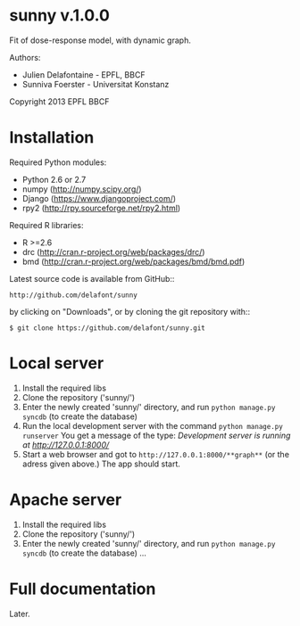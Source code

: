 sunny v.1.0.0
=============

Fit of dose-response model, with dynamic graph.

Authors:

* Julien Delafontaine - EPFL, BBCF
* Sunniva Foerster - Universitat Konstanz

Copyright 2013 EPFL BBCF <julien dot delafontaine at yandex dot com>

Installation
============

Required Python modules:
* Python 2.6 or 2.7
* numpy (http://numpy.scipy.org/)
* Django (https://www.djangoproject.com/)
* rpy2 (http://rpy.sourceforge.net/rpy2.html)

Required R libraries:
* R >=2.6
* drc (http://cran.r-project.org/web/packages/drc/)
* bmd (http://cran.r-project.org/web/packages/bmd/bmd.pdf)

Latest source code is available from GitHub::

    http://github.com/delafont/sunny

by clicking on "Downloads", or by cloning the git repository with::

    $ git clone https://github.com/delafont/sunny.git

Local server
============

1. Install the required libs
2. Clone the repository ('sunny/')
3. Enter the newly created 'sunny/' directory, and run
    `python manage.py syncdb` (to create the database)
4. Run the local development server with the command
    `python manage.py runserver`
    You get a message of the type:
    *Development server is running at http://127.0.0.1:8000/*
5. Start a web browser and got to `http://127.0.0.1:8000/**graph**`
    (or the adress given above.)
    The app should start.

Apache server
=============

1. Install the required libs
2. Clone the repository ('sunny/')
3. Enter the newly created 'sunny/' directory, and run
    `python manage.py syncdb` (to create the database)
...

Full documentation
==================

Later.

